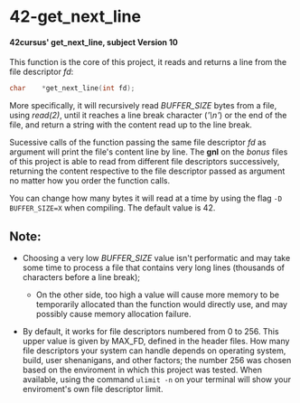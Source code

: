 # 42-get_next_line
#### 42cursus' get_next_line, subject Version 10


This function is the core of this project, it reads and returns a line from the file descriptor *fd*:
```c
char	*get_next_line(int fd);
```
More specifically, it will recursively read *BUFFER_SIZE* bytes from a file, using *read(2)*, until it reaches a line break character (*'\n'*) or the end of the file, and return a string with the content read up to the line break.

Sucessive calls of the function passing the same file descriptor *fd* as argument will print the file's content line by line. The **gnl** on the *bonus* files of this project is able to read from different file descriptors successively, returning the content respective to the file descriptor passed as argument no matter how you order the function calls.


You can change how many bytes it will read at a time by using the flag `-D BUFFER_SIZE=X` when compiling. The default value is 42.


## Note:
- Choosing a very low *BUFFER_SIZE* value isn't performatic and may take some time to process a file that contains very long lines (thousands of characters before a line break); 

  - On the other side, too high a value will cause more memory to be temporarily allocated than the function would directly use, and may possibly cause memory allocation failure.

- By default, it works for file descriptors numbered from 0 to 256. This upper value is given by MAX_FD, defined in the header files. How many file descriptors your system can handle depends on operating system, build, user shenanigans, and other factors; the number 256 was chosen based on the enviroment in which this project was tested. When available, using the command `ulimit -n` on your terminal will show your enviroment's own file descriptor limit.
